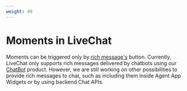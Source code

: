 ```yaml
---
weight: 40
---
```


# Moments in LiveChat

Moments can be triggered only by [rich message's](https://www.livechatinc.com/kb/rich-messages/) button. Currently, LiveChat only supports rich messages delivered by chatbots using our [ChatBot](https://chatbot.com) product. However, we are still working on other possibilities to provide rich messages to chat, such as including them inside Agent App Widgets or by using backend Chat APIs.
